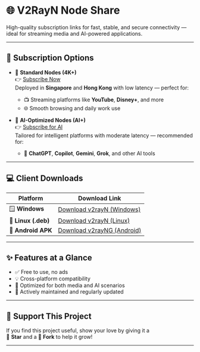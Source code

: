 # 🌐 V2RayN Node Share

High-quality subscription links for fast, stable, and secure connectivity — ideal for streaming media and AI-powered applications.

---

## 🔗 Subscription Options

- 🔹 **Standard Nodes (4K+)**  
  👉 [Subscribe Now](https://raw.githubusercontent.com/DaBao-Lee/V2RayN-NodeShare/main/base64)  
  Deployed in **Singapore** and **Hong Kong** with low latency — perfect for:
  - 📺 Streaming platforms like **YouTube**, **Disney+**, and more  
  - 🌐 Smooth browsing and daily work use

- 🤖 **AI-Optimized Nodes (AI+)**  
  👉 [Subscribe for AI](https://raw.githubusercontent.com/DaBao-Lee/V2RayN-NodeShare/main/base64-AI)  
  Tailored for intelligent platforms with moderate latency — recommended for:
  - 🧠 **ChatGPT**, **Copilot**, **Gemini**, **Grok**, and other AI tools

---

## 💻 Client Downloads

| Platform         | Download Link |
|------------------|---------------|
| 🪟 **Windows**      | [Download v2rayN (Windows)](https://github.com/2dust/v2rayN/releases) |
| 🐧 **Linux (.deb)** | [Download v2rayN (Linux)](https://github.com/2dust/v2rayN/releases) |
| 🤖 **Android APK**  | [Download v2rayNG (Android)](https://github.com/2dust/v2rayNG/releases) |

---

## ✨ Features at a Glance

- ✅ Free to use, no ads
- 💡 Cross-platform compatibility
- 🚀 Optimized for both media and AI scenarios
- 🔄 Actively maintained and regularly updated

---

## 🙌 Support This Project

If you find this project useful, show your love by giving it a  
🌟 **Star** and a 🍴 **Fork** to help it grow!

---
